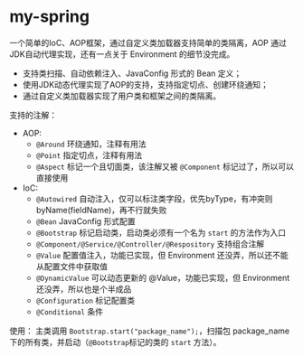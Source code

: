 # my-spring
一个简单的IoC、AOP框架，通过自定义类加载器支持简单的类隔离，AOP 通过JDK自动代理实现，还有一点关于 Environment 的细节没完成。

- 支持类扫描、自动依赖注入、JavaConfig 形式的 Bean 定义； 
- 使用JDK动态代理实现了AOP的支持，支持指定切点、创建环绕通知； 
- 通过自定义类加载器实现了用户类和框架之间的类隔离。

支持的注解：
- AOP:
  - `@Around` 环绕通知，注释有用法
  - `@Point` 指定切点，注释有用法
  - `@Aspect` 标记一个且切面类，该注解又被 `@Component` 标记过了，所以可以直接使用
- IoC:
  - `@Autowired` 自动注入，仅可以标注类字段，优先byType，有冲突则byName(fieldName)，再不行就失败
  - `@Bean` JavaConfig 形式配置
  - `@Bootstrap` 标记启动类，启动类必须有一个名为 `start` 的方法作为入口
  - `@Component/@Service/@Controller/@Respository` 支持组合注解
  - `@Value` 配置值注入，功能已实现，但 Environment 还没弄，所以还不能从配置文件中获取值
  - `@DynamicValue` 可以动态更新的 @Value，功能已实现，但 Environment 还没弄，所以也是个半成品
  - `@Configuration` 标记配置类
  - `@Conditional` 条件
  
使用：
    主类调用 `Bootstrap.start("package_name");`，扫描包 package_name 下的所有类，并启动（`@Bootstrap`标记的类的 `start` 方法）。

